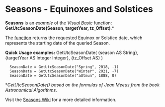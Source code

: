 # Seasons - Equinoxes and Solstices
**Seasons** is an _example_ of the _Visual Basic_ function: **GetUtcSeasonDate(Season, targetYear, tz_Offset)**.*

The [function](https://github.com/MikishVaughn/Seasons/blob/master/Seasons/Seasons.vb) returns the requested Equinox or Solstice date, which represents the starting date of the queried Season.  


**Quick Usage examples:** GetUtcSeasonDate( {season AS String}, {targetYear AS Integer Integer}, {tz_Offset AS} )
  
      SeasonDate = GetUtcSeasonDate("Spring", 2018, -1)
      SeasonDate = GetUtcSeasonDate("Winter", 2021, -7)
      SeasonDate = GetUtcSeasonDate("aUtmun", 1888, 0)



*_GetUtcSeasonDate() based on the formulas of Jean Meeus from the book Astronomical Algorithms._

Visit the [Seasons Wiki](https://github.com/MikishVaughn/Seasons/wiki) for a more detailed information.
